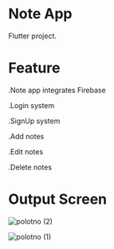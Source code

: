 # Note App 

 Flutter project.

# Feature

.Note app integrates Firebase

.Login system

.SignUp system

.Add notes

.Edit notes

.Delete notes

# Output Screen

![polotno (2)](https://github.com/atifrehman442/NoteAppFlutter/assets/78613062/897bbb6a-c251-4a2a-9bf9-e34abc681e09)

![polotno (1)](https://github.com/atifrehman442/NoteAppFlutter/assets/78613062/7dc7ac02-0537-4713-adb9-bf7bccb8145e)
